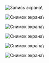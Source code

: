 ![Запись экрана](https://github.com/Yurev-Vadim/MDK_01_03/assets/160417919/effe3f07-024f-442a-827d-b9973c63bd2c)\

![Снимок экрана](https://github.com/Yurev-Vadim/MDK_01_03/assets/160417919/56235965-d9b8-4573-8372-27b96c1887fb)\

![Снимок экрана](https://github.com/Yurev-Vadim/MDK_01_03/assets/160417919/6126447c-db16-4594-a2f3-cd9a1d9c4b45)\

![Снимок экрана](https://github.com/Yurev-Vadim/MDK_01_03/assets/160417919/973dd418-e5cd-4888-884e-fdbc3961a185)\

![Снимок экрана](https://github.com/Yurev-Vadim/MDK_01_03/assets/160417919/d6986e72-0488-4ba1-8b1a-e7265115f844)\

![Снимок экрана](https://github.com/Yurev-Vadim/MDK_01_03/assets/160417919/a4fc5a0b-faa2-4c97-b7e5-784318ea128e)\
